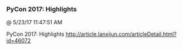 ﻿

### PyCon 2017: Highlights
@ 5/23/17 11:47:51 AM

PyCon 2017: Highlights http://article.lanxijun.com/articleDetail.html?id=46072
